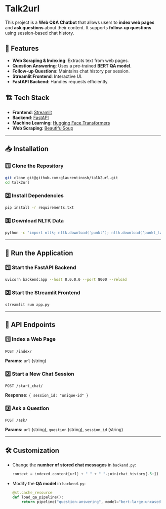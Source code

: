 # Talk2url

This project is a **Web Q&A Chatbot** that allows users to **index web pages** and **ask questions** about their content. It supports **follow-up questions** using session-based chat history.

## 🚀 Features
- **Web Scraping & Indexing**: Extracts text from web pages.
- **Question Answering**: Uses a pre-trained **BERT QA model**.
- **Follow-up Questions**: Maintains chat history per session.
- **Streamlit Frontend**: Interactive UI.
- **FastAPI Backend**: Handles requests efficiently.

## 🏗️ Tech Stack
- **Frontend**: [Streamlit](https://streamlit.io/)
- **Backend**: [FastAPI](https://fastapi.tiangolo.com/)
- **Machine Learning**: [Hugging Face Transformers](https://huggingface.co/)
- **Web Scraping**: [BeautifulSoup](https://www.crummy.com/software/BeautifulSoup/)

---

## 📥 Installation
### 1️⃣ Clone the Repository
```bash
git clone git@github.com:glaurentinosh/talk2url.git
cd talk2url
```

### 2️⃣ Install Dependencies
```bash
pip install -r requirements.txt
```

### 3️⃣ Download NLTK Data
```bash
python -c "import nltk; nltk.download('punkt'); nltk.download('punkt_tab'); nltk.download('wordnet'); nltk.download('omw-1.4')"
```

---

## 🏃 Run the Application
### **1️⃣ Start the FastAPI Backend**
```bash
uvicorn backend:app --host 0.0.0.0 --port 8000 --reload
```

### **2️⃣ Start the Streamlit Frontend**
```bash
streamlit run app.py
```

---

## 📌 API Endpoints
### **1️⃣ Index a Web Page**
```http
POST /index/
```
**Params:** `url` (string)

### **2️⃣ Start a New Chat Session**
```http
POST /start_chat/
```
**Response:** `{ session_id: "unique-id" }`

### **3️⃣ Ask a Question**
```http
POST /ask/
```
**Params:** `url` (string), `question` (string), `session_id` (string)

---

## 🛠️ Customization
- Change the **number of stored chat messages** in `backend.py`:
  ```python
  context = indexed_content[url] + " " + " ".join(chat_history[-5:])  # Last 5 messages
  ```
- Modify the **QA model** in `backend.py`:
  ```python
  @st.cache_resource
  def load_qa_pipeline():
      return pipeline("question-answering", model="bert-large-uncased-whole-word-masking-finetuned-squad")
  ```